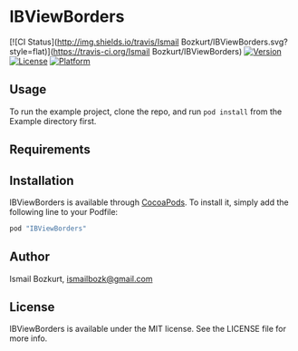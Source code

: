 # IBViewBorders

[![CI Status](http://img.shields.io/travis/Ismail Bozkurt/IBViewBorders.svg?style=flat)](https://travis-ci.org/Ismail Bozkurt/IBViewBorders)
[![Version](https://img.shields.io/cocoapods/v/IBViewBorders.svg?style=flat)](http://cocoapods.org/pods/IBViewBorders)
[![License](https://img.shields.io/cocoapods/l/IBViewBorders.svg?style=flat)](http://cocoapods.org/pods/IBViewBorders)
[![Platform](https://img.shields.io/cocoapods/p/IBViewBorders.svg?style=flat)](http://cocoapods.org/pods/IBViewBorders)

## Usage

To run the example project, clone the repo, and run `pod install` from the Example directory first.

## Requirements

## Installation

IBViewBorders is available through [CocoaPods](http://cocoapods.org). To install
it, simply add the following line to your Podfile:

```ruby
pod "IBViewBorders"
```

## Author

Ismail Bozkurt, ismailbozk@gmail.com

## License

IBViewBorders is available under the MIT license. See the LICENSE file for more info.

